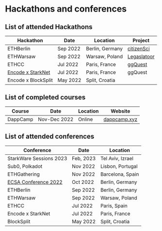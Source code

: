# Hackathons and conferences

## List of attended Hackathons
| Hackathon | Date | Location | Project |
| --------- | ----- | -------- | ----------- | 
| ETHBerlin | Sep 2022 | Berlin, Germany | [citizenSci](https://devfolio.co/projects/citizensci-b95c) | 
| ETHWarsaw | Sep 2022 | Warsaw, Poland | [Legaslatoor](https://devpost.com/software/legaslatoor) |
| ETHCC | Jul 2022 | Paris, France | [ggQuest](https://devpost.com/software/ggquest) | 
| [Encode x StarkNet](https://medium.com/encode-club/starknet-paris-hack-by-encode-and-activate-summary-and-prizewinners-336cbca17a5b) | Jul 2022 | Paris, France | ggQuest |
| Encode x BlockSplit | May 2022 | Split, Croatia | 

## List of completed courses
| Course | Date | Location | Website |
| ------ | ---- | -------- | ------- |
| DappCamp | Nov-Dec 2022 | Online | [dappcamp.xyz](https://www.dappcamp.xyz/) |

## List of attended conferences

| Conference | Date | Location |
| ---------- | ----- | -------- |
| StarkWare Sessions 2023 | Feb, 2023 | Tel Aviv, Izrael |
| Sub0, Polkadot | Nov 2022 | Lisbon, Portugal |
| ETHGathering | Nov 2022 | Barcelona, Spain |
| [ECSA Conference 2022](https://2022.ecsa-conference.eu/startseite.html) | Oct 2022 | Berlin, Germany |
| ETHBerlin | Sep 2022 | Berlin, Germany |
| ETHWarsaw | Sep 2022 | Warsaw, Poland |
| ETHCC | Jul 2022 | Paris, Spain |
| Encode x StarkNet | Jul 2022 | Paris, France |
| BlockSplit | May 2022 | Split, Croatia |

